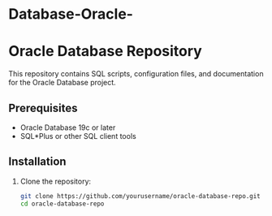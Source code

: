 # Database-Oracle-

# Oracle Database Repository

This repository contains SQL scripts, configuration files, and documentation for the Oracle Database project.

## Prerequisites

- Oracle Database 19c or later
- SQL*Plus or other SQL client tools

## Installation

1. Clone the repository:
   ```bash
   git clone https://github.com/yourusername/oracle-database-repo.git
   cd oracle-database-repo
